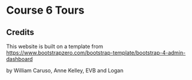 # Course 6 Tours

## Credits

This website is built on a template from https://www.bootstrapzero.com/bootstrap-template/bootstrap-4-admin-dashboard

by William Caruso, Anne Kelley, EVB and Logan
